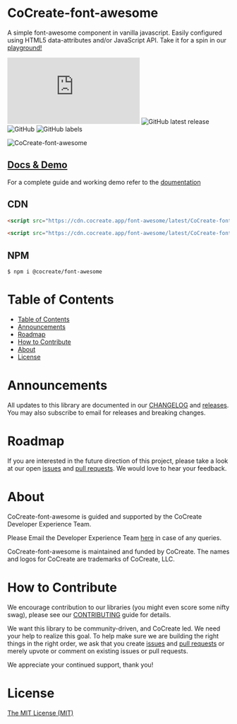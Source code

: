 # CoCreate-font-awesome

A simple font-awesome component in vanilla javascript. Easily configured using HTML5 data-attributes and/or JavaScript API. Take it for a spin in our [playground!](https://cocreate.app/docs/font-awesome)

![GitHub file size in bytes](https://img.shields.io/github/size/CoCreate-app/CoCreate-font-awesome/dist/CoCreate-font-awesome.min.js?label=minified%20size&style=for-the-badge)
![GitHub latest release](https://img.shields.io/github/v/release/CoCreate-app/CoCreate-font-awesome?style=for-the-badge)
![GitHub](https://img.shields.io/github/license/CoCreate-app/CoCreate-font-awesome?style=for-the-badge)
![GitHub labels](https://img.shields.io/github/labels/CoCreate-app/CoCreate-font-awesome/help%20wanted?style=for-the-badge)

![CoCreate-font-awesome](https://cdn.cocreate.app/docs/CoCreate-font-awesome.gif)

## [Docs & Demo](https://cocreate.app/docs/font-awesome)

For a complete guide and working demo refer to the [doumentation](https://cocreate.app/docs/font-awesome)

## CDN

```html
<script src="https://cdn.cocreate.app/font-awesome/latest/CoCreate-font-awesome.min.js"></script>
```

```html
<script src="https://cdn.cocreate.app/font-awesome/latest/CoCreate-font-awesome.min.css"></script>
```

## NPM

```shell
$ npm i @cocreate/font-awesome
```

# Table of Contents

- [Table of Contents](#table-of-contents)
- [Announcements](#announcements)
- [Roadmap](#roadmap)
- [How to Contribute](#how-to-contribute)
- [About](#about)
- [License](#license)

<a name="announcements"></a>

# Announcements

All updates to this library are documented in our [CHANGELOG](https://github.com/CoCreate-app/CoCreate-font-awesome/blob/master/CHANGELOG.md) and [releases](https://github.com/CoCreate-app/CoCreate-font-awesome/releases). You may also subscribe to email for releases and breaking changes.

<a name="roadmap"></a>

# Roadmap

If you are interested in the future direction of this project, please take a look at our open [issues](https://github.com/CoCreate-app/CoCreate-font-awesome/issues) and [pull requests](https://github.com/CoCreate-app/CoCreate-font-awesome/pulls). We would love to hear your feedback.

<a name="about"></a>

# About

CoCreate-font-awesome is guided and supported by the CoCreate Developer Experience Team.

Please Email the Developer Experience Team [here](mailto:develop@cocreate.app) in case of any queries.

CoCreate-font-awesome is maintained and funded by CoCreate. The names and logos for CoCreate are trademarks of CoCreate, LLC.

<a name="contribute"></a>

# How to Contribute

We encourage contribution to our libraries (you might even score some nifty swag), please see our [CONTRIBUTING](https://github.com/CoCreate-app/CoCreate-font-awesome/blob/master/CONTRIBUTING.md) guide for details.

We want this library to be community-driven, and CoCreate led. We need your help to realize this goal. To help make sure we are building the right things in the right order, we ask that you create [issues](https://github.com/CoCreate-app/CoCreate-font-awesome/issues) and [pull requests](https://github.com/CoCreate-app/CoCreate-font-awesome/pulls) or merely upvote or comment on existing issues or pull requests.

We appreciate your continued support, thank you!

# License

[The MIT License (MIT)](https://github.com/CoCreate-app/CoCreate-font-awesome/blob/master/LICENSE)

